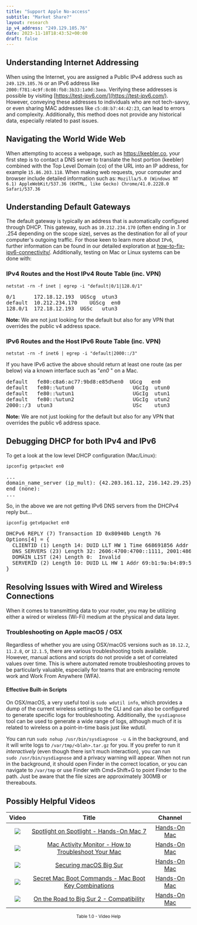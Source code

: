 ```yaml
---
title: "Support Apple No-access"
subtitle: "Market Share?"
layout: research
ip_v4_address: "249.129.105.76"
date: 2023-11-18T18:43:52+00:00
draft: false
---
```


## Understanding Internet Addressing

When using the Internet, you are assigned a Public IPv4 address such as ```249.129.105.76``` or an IPv6 address like ```2000:f781:4c9f:8c08:fb8:3b33:1a9d:3aea```. Verifying these addresses is possible by visiting [https://test-ipv6.com/](https://test-ipv6.com/). However, conveying these addresses to individuals who are not tech-savvy, or even sharing MAC addresses like ```c5:d8:b7:44:42:23```, can lead to errors and complexity. Additionally, this method does not provide any historical data, especially related to past issues.
## Navigating the World Wide Web

When attempting to access a webpage, such as https://keebler.co, your first step is to contact a DNS server to translate the host portion (keebler) combined with the Top Level Domain (co) of the URL into an IP address, for example ```15.86.203.118```. When making web requests, your computer and browser include detailed information such as: 
```Mozilla/5.0 (Windows NT 6.1) AppleWebKit/537.36 (KHTML, like Gecko) Chrome/41.0.2228.0 Safari/537.36```
## Understanding Default Gateways

The default gateway is typically an address that is automatically configured through DHCP. This gateway, such as ```10.212.234.170``` (often ending in .1 or .254 depending on the scope size), serves as the destination for all of your computer's outgoing traffic. For those keen to learn more about ```IPv6```, further information can be found in our detailed exploration at [how-to-fix-ipv6-connectivity/](/blog/how-to-fix-ipv6-connectivity/). Additionally, testing on Mac or Linux systems can be done with: <br>
### IPv4 Routes and the Host IPv4 Route Table (inc. VPN)
```netstat -rn -f inet | egrep -i "default|0/1|128.0/1"```

<pre>
0/1      172.18.12.193  UGScg  utun3
default  10.212.234.170    UGScg  en0
128.0/1  172.18.12.193  UGSc   utun3</pre>

**Note:** We are not just looking for the default but also for any VPN that overrides the public v4 address space.

### IPv6 Routes and the Host IPv6 Route Table (inc. VPN)
```netstat -rn -f inet6 | egrep -i "default|2000::/3"```

If you have IPv6 active the above should return at least one route (as per below) via a known interface such as "_en0_ " on a Mac. 

<pre>
default   fe80:c8a6:ac77:9bd8:e85d%en0  UGcg   en0
default   fe80::%utun0                   UGcIg  utun0
default   fe80::%utun1                   UGcIg  utun1
default   fe80::%utun2                   UGcIg  utun2
2000::/3  utun3                          USc    utun3</pre>

**Note:** We are not just looking for the default but also for any VPN that overrides the public v6 address space.
<br>

## Debugging DHCP for both IPv4 and IPv6

To get a look at the low level DHCP configuration (Mac/Linux): 

```ipconfig getpacket en0```

<pre>
...
domain_name_server (ip_mult): {42.203.161.12, 216.142.29.25}
end (none):
...</pre>

So, in the above we are not getting IPv6 DNS servers from the DHCPv4 reply but...

```ipconfig getv6packet en0```

<pre>
DHCPv6 REPLY (7) Transaction ID 0x80940b Length 76
Options[4] = {
  CLIENTID (1) Length 14: DUID LLT HW 1 Time 668691856 Addr c5:d8:b7:44:42:23
  DNS_SERVERS (23) Length 32: 2606:4700:4700::1111, 2001:4860:4860::8844
  DOMAIN_LIST (24) Length 0:  Invalid
  SERVERID (2) Length 10: DUID LL HW 1 Addr 69:b1:9a:b4:89:54
}</pre>




## Resolving Issues with Wired and Wireless Connections
When it comes to transmitting data to your router, you may be utilizing either a wired or wireless (Wi-Fi) medium at the physical and data layer.
### Troubleshooting on Apple macOS / OSX
Regardless of whether you are using OSX/macOS versions such as ```10.12.2```, ```11.2.8```, or ```12.1.5```, there are various troubleshooting tools available. However, manual actions and scripts do not provide a set of correlated values over time. This is where automated remote troubleshooting proves to be particularly valuable, especially for teams that are embracing remote work and Work From Anywhere (WFA).
#### Effective Built-in Scripts
On OSX/macOS, a very useful tool is ```sudo wdutil info```, which provides a dump of the current wireless settings to the CLI and can also be configured to generate specific logs for troubleshooting. Additionally, the ```sysdiagnose``` tool can be used to generate a wide range of logs, although much of it is related to wireless on a point-in-time basis just like wdutil.

You can run ```sudo nohup /usr/bin/sysdiagnose -u &``` in the background, and it will write logs to ```/var/tmp/<blah>.tar.gz``` for you. If you prefer to run it *interactively* (even though there isn't much interaction), you can run<br>```sudo /usr/bin/sysdiagnose``` and a privacy warning will appear. When not run in the background, it should open Finder in the correct location, or you can navigate to ```/var/tmp``` or use Finder with Cmd+Shift+G to point Finder to the path. Just be aware that the file sizes are approximately 300MB or thereabouts.
## Possibly Helpful Videos

<link href="/plugins/lity/css/lity.min.css" rel="stylesheet">
<script src="/plugins/lity/js/lity.min.js"></script>
<div class="table1-start"></div>

|Video | Title | Channel |
| :---: | :---: | :---: |
|<a href="https://www.youtube.com/watch?v=RslZ4W1EPqk" data-lity><img src="https://i.ytimg.com/vi/RslZ4W1EPqk/default.jpg" class="img-fluid"></a>|<a href="https://www.youtube.com/watch?v=RslZ4W1EPqk" data-lity>Spotlight on Spotlight - Hands-On Mac 7</a>|<a target="_blank" href="https://www.youtube.com/channel/UCg43DP8MdHVcl4rFK_delBg" >Hands-On Mac</a>|
|<a href="https://www.youtube.com/watch?v=TWzWd_DiaJ0" data-lity><img src="https://i.ytimg.com/vi/TWzWd_DiaJ0/default.jpg" class="img-fluid"></a>|<a href="https://www.youtube.com/watch?v=TWzWd_DiaJ0" data-lity>Mac Activity Monitor - How to Troubleshoot Your Mac</a>|<a target="_blank" href="https://www.youtube.com/channel/UCg43DP8MdHVcl4rFK_delBg" >Hands-On Mac</a>|
|<a href="https://www.youtube.com/watch?v=7KdhJimuhNw" data-lity><img src="https://i.ytimg.com/vi/7KdhJimuhNw/default.jpg" class="img-fluid"></a>|<a href="https://www.youtube.com/watch?v=7KdhJimuhNw" data-lity>Securing macOS Big Sur</a>|<a target="_blank" href="https://www.youtube.com/channel/UCg43DP8MdHVcl4rFK_delBg" >Hands-On Mac</a>|
|<a href="https://www.youtube.com/watch?v=VwNYWAxHCgM" data-lity><img src="https://i.ytimg.com/vi/VwNYWAxHCgM/default.jpg" class="img-fluid"></a>|<a href="https://www.youtube.com/watch?v=VwNYWAxHCgM" data-lity>Secret Mac Boot Commands - Mac Boot Key Combinations</a>|<a target="_blank" href="https://www.youtube.com/channel/UCg43DP8MdHVcl4rFK_delBg" >Hands-On Mac</a>|
|<a href="https://www.youtube.com/watch?v=HEbK-Tignuc" data-lity><img src="https://i.ytimg.com/vi/HEbK-Tignuc/default.jpg" class="img-fluid"></a>|<a href="https://www.youtube.com/watch?v=HEbK-Tignuc" data-lity>On the Road to Big Sur 2 - Compatibility</a>|<a target="_blank" href="https://www.youtube.com/channel/UCg43DP8MdHVcl4rFK_delBg" >Hands-On Mac</a>|

<center><small>Table 1.0 - Video Help</small></center>
 <br>
<div class="table1-end"></div>
<script type="text/javascript">
(function() {
    $('div.table1-start').nextUntil('div.table1-end', 'table').addClass('table thead-dark table-striped table-responsive rounded').attr('id', 't1');
    $('#t1').find('thead').addClass('thead-dark');
})();
</script>
